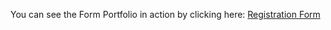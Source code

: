You can see the Form Portfolio in action by clicking here:
[Registration Form](https://akwiecinska.github.io/Portfolio/)

